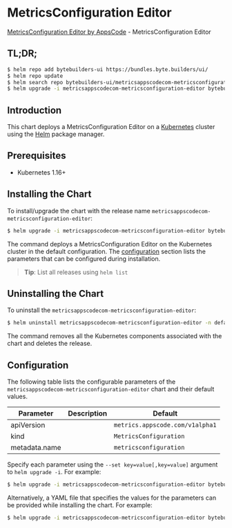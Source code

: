 # MetricsConfiguration Editor

[MetricsConfiguration Editor by AppsCode](https://byte.builders) - MetricsConfiguration Editor

## TL;DR;

```bash
$ helm repo add bytebuilders-ui https://bundles.byte.builders/ui/
$ helm repo update
$ helm search repo bytebuilders-ui/metricsappscodecom-metricsconfiguration-editor --version=v0.4.3
$ helm upgrade -i metricsappscodecom-metricsconfiguration-editor bytebuilders-ui/metricsappscodecom-metricsconfiguration-editor -n default --create-namespace --version=v0.4.3
```

## Introduction

This chart deploys a MetricsConfiguration Editor on a [Kubernetes](http://kubernetes.io) cluster using the [Helm](https://helm.sh) package manager.

## Prerequisites

- Kubernetes 1.16+

## Installing the Chart

To install/upgrade the chart with the release name `metricsappscodecom-metricsconfiguration-editor`:

```bash
$ helm upgrade -i metricsappscodecom-metricsconfiguration-editor bytebuilders-ui/metricsappscodecom-metricsconfiguration-editor -n default --create-namespace --version=v0.4.3
```

The command deploys a MetricsConfiguration Editor on the Kubernetes cluster in the default configuration. The [configuration](#configuration) section lists the parameters that can be configured during installation.

> **Tip**: List all releases using `helm list`

## Uninstalling the Chart

To uninstall the `metricsappscodecom-metricsconfiguration-editor`:

```bash
$ helm uninstall metricsappscodecom-metricsconfiguration-editor -n default
```

The command removes all the Kubernetes components associated with the chart and deletes the release.

## Configuration

The following table lists the configurable parameters of the `metricsappscodecom-metricsconfiguration-editor` chart and their default values.

|   Parameter   | Description |                  Default                   |
|---------------|-------------|--------------------------------------------|
| apiVersion    |             | <code>metrics.appscode.com/v1alpha1</code> |
| kind          |             | <code>MetricsConfiguration</code>          |
| metadata.name |             | <code>metricsconfiguration</code>          |


Specify each parameter using the `--set key=value[,key=value]` argument to `helm upgrade -i`. For example:

```bash
$ helm upgrade -i metricsappscodecom-metricsconfiguration-editor bytebuilders-ui/metricsappscodecom-metricsconfiguration-editor -n default --create-namespace --version=v0.4.3 --set apiVersion=metrics.appscode.com/v1alpha1
```

Alternatively, a YAML file that specifies the values for the parameters can be provided while
installing the chart. For example:

```bash
$ helm upgrade -i metricsappscodecom-metricsconfiguration-editor bytebuilders-ui/metricsappscodecom-metricsconfiguration-editor -n default --create-namespace --version=v0.4.3 --values values.yaml
```
